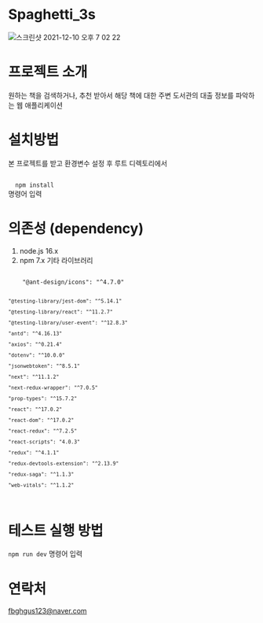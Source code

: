# Spaghetti_3s

![스크린샷 2021-12-10 오후 7 02 22](https://user-images.githubusercontent.com/74997185/145555852-f6928253-40e9-4e15-8d67-4385c8b60049.png)

# 프로젝트 소개
원하는 책을 검색하거나, 추천 받아서 해당 책에 대한 주변 도서관의 대출 정보를 파악하는 웹 애플리케이션

# 설치방법
본 프로젝트를 받고 환경변수 설정 후 루트 디렉토리에서

<code>
  npm install
</code> 명령어 입력

# 의존성 (dependency)
1. node.js 16.x
2. npm 7.x
기타 라이브러리
<code>
    "@ant-design/icons": "^4.7.0"
  
    "@testing-library/jest-dom": "^5.14.1"
  
    "@testing-library/react": "^11.2.7"
  
    "@testing-library/user-event": "^12.8.3"
  
    "antd": "^4.16.13"
  
    "axios": "^0.21.4"
  
    "dotenv": "^10.0.0"
  
    "jsonwebtoken": "^8.5.1"
  
    "next": "^11.1.2"
  
    "next-redux-wrapper": "^7.0.5"
  
    "prop-types": "^15.7.2"
  
    "react": "^17.0.2"
  
    "react-dom": "^17.0.2"
  
    "react-redux": "^7.2.5"
  
    "react-scripts": "4.0.3"
  
    "redux": "^4.1.1"
  
    "redux-devtools-extension": "^2.13.9"
  
    "redux-saga": "^1.1.3"
  
    "web-vitals": "^1.1.2"
</code>

# 테스트 실행 방법
<code>npm run dev</code> 명령어 입력

# 연락처
fbghgus123@naver.com
